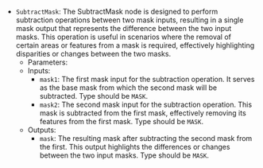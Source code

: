 - `SubtractMask`: The SubtractMask node is designed to perform subtraction operations between two mask inputs, resulting in a single mask output that represents the difference between the two input masks. This operation is useful in scenarios where the removal of certain areas or features from a mask is required, effectively highlighting disparities or changes between the two masks.
    - Parameters:
    - Inputs:
        - `mask1`: The first mask input for the subtraction operation. It serves as the base mask from which the second mask will be subtracted. Type should be `MASK`.
        - `mask2`: The second mask input for the subtraction operation. This mask is subtracted from the first mask, effectively removing its features from the first mask. Type should be `MASK`.
    - Outputs:
        - `mask`: The resulting mask after subtracting the second mask from the first. This output highlights the differences or changes between the two input masks. Type should be `MASK`.
